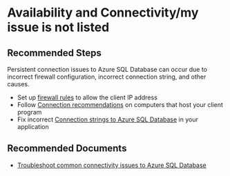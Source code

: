 <properties
	pageTitle="availability and connectivity/my issue is not listed"
	description="availability and connectivity/my issue is not listed"
	service="microsoft.sql"
	resource="servers"
	authors="emlisa"
    ms.author="emlisa"
	displayOrder="2"
	selfHelpType="generic"
	supportTopicIds="32630439"
	resourceTags=""
	productPesIds="13491"
	cloudEnvironments="public,blackForest,fairfax,mooncake, usnat, ussec"
	articleId="8d4208f6-e85a-4928-99e6-252b5baf39ca"
	ownershipId="AzureData_AzureSQLDB"
/>

# Availability and Connectivity/my issue is not listed

## **Recommended Steps**

Persistent connection issues to Azure SQL Database can occur due to incorrect firewall configuration, incorrect connection string, and other causes. <br>

* Set up [firewall rules](https://docs.microsoft.com/azure/sql-database/sql-database-firewall-configure) to allow the client IP address
* Follow [Connection recommendations](https://docs.microsoft.com/azure/sql-database/sql-database-develop-overview#connection-recommendations?WT.mc_id=pid:13491:sid:32630439/) on computers that host your client program<br>
* Fix incorrect [Connection strings to Azure SQL Database](https://docs.microsoft.com/azure/sql-database/sql-database-connectivity-issues#connections-to-azure-sql-database?WT.mc_id=pid:13491:sid:32630439?WT.mc_id=pid:13491:sid:32630439/) in your application

## **Recommended Documents**

* [Troubleshoot common connectivity issues to Azure SQL Database](https://docs.microsoft.com/azure/sql-database/troubleshoot-connectivity-issues-microsoft-azure-sql-database#steps-to-fix-common-connection-issues?WT.mc_id=pid:13491:sid:32630439/)<br>
